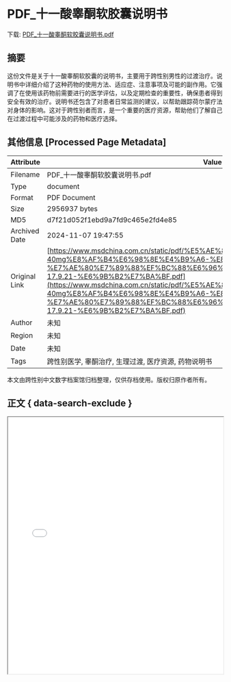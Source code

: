 # PDF_十一酸睾酮软胶囊说明书

<!-- tcd_download_link -->
下载: <a href="PDF_十一酸睾酮软胶囊说明书.pdf" download>PDF_十一酸睾酮软胶囊说明书.pdf</a>
<!-- tcd_download_link_end -->

## 摘要

<!-- tcd_abstract -->
这份文件是关于十一酸睾酮软胶囊的说明书，主要用于跨性别男性的过渡治疗。说明书中详细介绍了这种药物的使用方法、适应症、注意事项及可能的副作用。它强调了在使用该药物前需要进行的医学评估，以及定期检查的重要性，确保患者得到安全有效的治疗。说明书还包含了对患者日常监测的建议，以帮助跟踪荷尔蒙疗法对身体的影响。这对于跨性别者而言，是一个重要的医疗资源，帮助他们了解自己在过渡过程中可能涉及的药物和医疗选择。

<!-- tcd_abstract_end -->

## 其他信息 [Processed Page Metadata]

| Attribute       | Value                                  |
|-----------------|----------------------------------------|
| Filename        | PDF_十一酸睾酮软胶囊说明书.pdf                             |
| Type            | document                                 |
| Format          | PDF Document                               |
| Size            | 2956937 bytes                           |
| MD5             | d7f21d052f1ebd9a7fd9c465e2fd4e85                                  |
| Archived Date   | 2024-11-07 19:47:55                             |
| Original Link   | [https://www.msdchina.com.cn/static/pdf/%E5%AE%89%E7%89%B9%E5%B0%94-40mg%E8%AF%B4%E6%98%8E%E4%B9%A6-%E8%BF%9B%E5%8F%A3semi-%E7%AE%80%E7%89%88%EF%BC%88%E6%96%B9%E6%AD%A3%E9%BB%91%EF%BC%89-17.9.21-%E6%9B%B2%E7%BA%BF.pdf](https://www.msdchina.com.cn/static/pdf/%E5%AE%89%E7%89%B9%E5%B0%94-40mg%E8%AF%B4%E6%98%8E%E4%B9%A6-%E8%BF%9B%E5%8F%A3semi-%E7%AE%80%E7%89%88%EF%BC%88%E6%96%B9%E6%AD%A3%E9%BB%91%EF%BC%89-17.9.21-%E6%9B%B2%E7%BA%BF.pdf)                         |
| Author          | 未知                               |
| Region          | 未知                               |
| Date            | 未知                                 |
| Tags            | 跨性别医学, 睾酮治疗, 生理过渡, 医疗资源, 药物说明书                                 |

本文由跨性别中文数字档案馆归档整理，仅供存档使用。版权归原作者所有。


## 正文 { data-search-exclude }

<!-- tcd_main_text -->
<iframe src="../PDF_十一酸睾酮软胶囊说明书.pdf" width="100%" height="600px">
    <p>无法显示PDF，请下载查看。</p>
</iframe>
<!-- tcd_main_text_end -->

